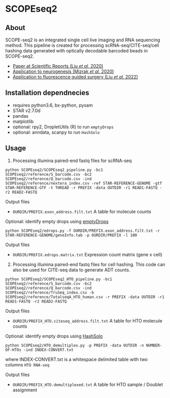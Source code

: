 # SCOPEseq2


## About
SCOPE-seq2 is an integrated single cell live imaging and RNA sequencing method. This pipeline is created for processing scRNA-seq/CITE-seq/cell hashing data generated with optically decodable barcoded beads in SCOPE-seq2.  
- [Paper at Scientific Reports (Liu *et al.* 2020)](https://doi.org/10.1038/s41598-020-76599-w)
- [Application to neurogenesis (Mizrak *et al.* 2020)](https://doi.org/10.1016/j.celrep.2020.107805)
- [Application to fluorescence guided surgery (Liu *et al.* 2022)](https://doi.org/10.1101/2022.12.17.520870)


## Installation dependnecies
- requires python3.6, bx-python, pysam
- STAR v2.7.0d
- pandas
- matplotlib
- optional: rpy2, DropletUtils (R) to run `emptyDrops`
- optional: anndata, scanpy to run `HashSolo`

## Usage
1. Processing illumina paired-end fastq files for scRNA-seq
```
python SCOPEseq2/SCOPEseq2_pipeline.py -bc1 SCOPEseq2/reference/S_barcode.csv -bc2 SCOPEseq2/reference/Q_barcode.csv -ind SCOPEseq2/reference/nextera_index.csv -ref STAR-REFERENCE-GENOME -gtf STAR-REFERENCE-GTF -t THREAD -r PREFIX -data OUTDIR -r1 READ1-FASTQ -r2 READ2-FASTQ
```
Output files

- `OURDIR/PREFIX.exon_address.filt.txt` A table for molecule counts

Optional: identify empty drops using [emptyDrops](https://doi.org/10.1186/s13059-019-1662-y)
```
python SCOPEseq2/edrops.py -f OURDIR/PREFIX.exon_address.filt.txt -r STAR-REFERENCE-GENOME/geneInfo.tab -p OURDIR/PREFIX -l 100
```
Output files

- `OURDIR/PREFIX.edrops.matrix.txt` Expression count matrix (gene x cell)


2. Processing illumina paired-end fastq files for cell hashing. This code can also be used for CITE-seq data to generate ADT counts.
```
python SCOPEseq2/SCOPEseq2_HTO_pipeline.py -bc1 SCOPEseq2/reference/S_barcode.csv -bc2 SCOPEseq2/reference/Q_barcode.csv -ind SCOPEseq2/reference/TruSeq_index.csv -b SCOPEseq2/reference/TotalseqA_HTO_human.csv -r PREFIX -data OUTDIR -r1 READ1-FASTQ -r2 READ2-FASTQ
```
Output files

- `OURDIR/PREFIX_HTO.citeseq_address.filt.txt` A table for HTO molecule counts

Optional: identify empty drops using [HashSolo](https://doi.org/10.1016/j.cels.2020.05.010)
```
python SCOPEseq2/HTO_demultiplex.py -p PREFIX -data OUTDIR -n NUMBER-OF-HTOs -ind INDEX-CONVERT.txt
```
where INDEX-CONVERT.txt is a whitespace delimited table with two columns `HTO RNA-seq`

Output files

- `OURDIR/PREFIX_HTO.demultiplexed.txt` A table for HTO sample / Doublet assignment
